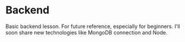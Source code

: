 # Backend
Basic backend lesson. For future reference, especially for beginners. I'll soon share new technologies like MongoDB connection and Node.
